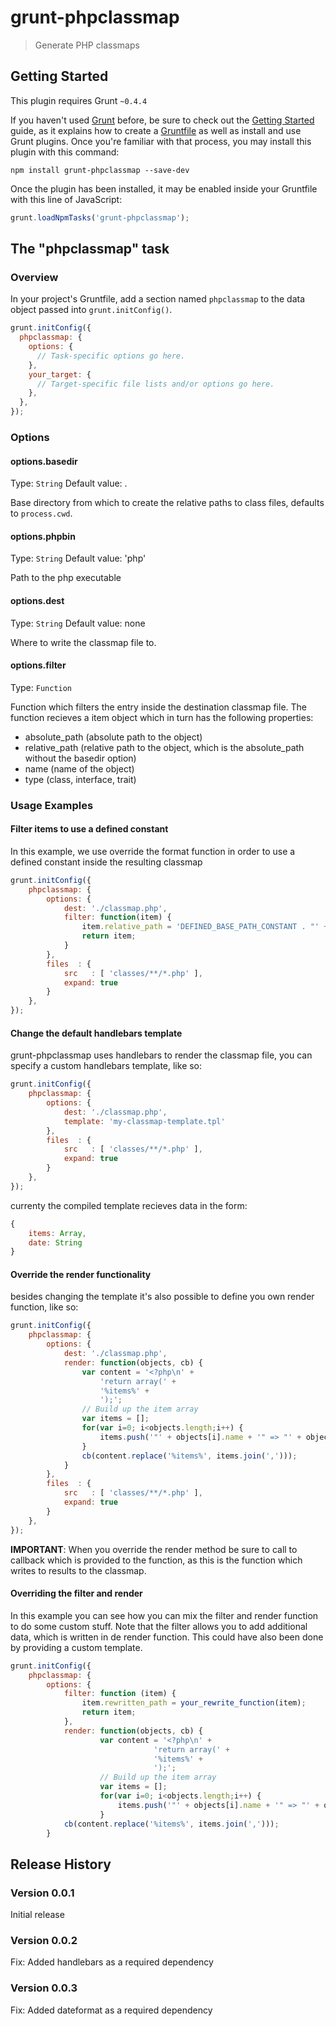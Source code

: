 # grunt-phpclassmap

> Generate PHP classmaps

## Getting Started
This plugin requires Grunt `~0.4.4`

If you haven't used [Grunt](http://gruntjs.com/) before, be sure to check out the [Getting Started](http://gruntjs.com/getting-started) guide, as it explains how to create a [Gruntfile](http://gruntjs.com/sample-gruntfile) as well as install and use Grunt plugins. Once you're familiar with that process, you may install this plugin with this command:

```shell
npm install grunt-phpclassmap --save-dev
```

Once the plugin has been installed, it may be enabled inside your Gruntfile with this line of JavaScript:

```js
grunt.loadNpmTasks('grunt-phpclassmap');
```

## The "phpclassmap" task

### Overview
In your project's Gruntfile, add a section named `phpclassmap` to the data object passed into `grunt.initConfig()`.

```js
grunt.initConfig({
  phpclassmap: {
    options: {
      // Task-specific options go here.
    },
    your_target: {
      // Target-specific file lists and/or options go here.
    },
  },
});
```

### Options

#### options.basedir
Type: `String`
Default value: .

Base directory from which to create the relative paths to class files, defaults to `process.cwd`.

#### options.phpbin
Type: `String`
Default value: 'php'

Path to the php executable

#### options.dest
Type: `String`
Default value: none

Where to write the classmap file to.

#### options.filter
Type: `Function`

Function which filters the entry inside the destination classmap file. The function recieves a item object which in turn has the following properties:

* absolute_path (absolute path to the object)
* relative_path (relative path to the object, which is the absolute_path without the basedir option)
* name (name of the object)
* type (class, interface, trait)

### Usage Examples

#### Filter items to use a defined constant

In this example, we use override the format function in order to use a defined constant inside the resulting classmap

```js
grunt.initConfig({
    phpclassmap: {
        options: {
            dest: './classmap.php',
            filter: function(item) {
                item.relative_path = 'DEFINED_BASE_PATH_CONSTANT . "' + item.relative_path + '"';
                return item;
            }
        },
        files  : {
            src   : [ 'classes/**/*.php' ],
            expand: true
        }
    },
});
```

#### Change the default handlebars template

grunt-phpclassmap uses handlebars to render the classmap file, you can specify a custom handlebars template, like so:

```js
grunt.initConfig({
    phpclassmap: {
        options: {
            dest: './classmap.php',
            template: 'my-classmap-template.tpl'
        },
        files  : {
            src   : [ 'classes/**/*.php' ],
            expand: true
        }
    },
});
```

currenty the compiled template recieves data in the form:

```js
{
    items: Array,
    date: String
}
```

#### Override the render functionality

besides changing the template it's also possible to define you own render function, like so:

```js
grunt.initConfig({
    phpclassmap: {
        options: {
            dest: './classmap.php',
            render: function(objects, cb) {
                var content = '<?php\n' +
                    'return array(' +
                    '%items%' +
                    ');';
                // Build up the item array
                var items = [];
                for(var i=0; i<objects.length;i++) {
                    items.push('"' + objects[i].name + '" => "' + objects[i].absolute_path + '"');
                }
                cb(content.replace('%items%', items.join(',')));
            }
        },
        files  : {
            src   : [ 'classes/**/*.php' ],
            expand: true
        }
    },
});
```

**IMPORTANT**: When you override the render method be sure to call to callback which is provided to the function, as this is the function which writes to results to the classmap.

#### Overriding the filter and render

In this example you can see how you can mix the filter and render function to do some custom stuff.
Note that the filter allows you to add additional data, which is written in de render function. This could have also been
done by providing a custom template.

```js
grunt.initConfig({
    phpclassmap: {
        options: {
            filter: function (item) {
                item.rewritten_path = your_rewrite_function(item);
                return item;
            },
            render: function(objects, cb) {
                    var content = '<?php\n' +
                                'return array(' +
                                '%items%' +
                                ');';
                    // Build up the item array
                    var items = [];
                    for(var i=0; i<objects.length;i++) {
                        items.push('"' + objects[i].name + '" => "' + objects[i].rewritten_path) + '"';
                    }
            cb(content.replace('%items%', items.join(',')));
        }
```

## Release History


### Version 0.0.1

Initial release

### Version 0.0.2

Fix: Added handlebars as a required dependency

### Version 0.0.3

Fix: Added dateformat as a required dependency